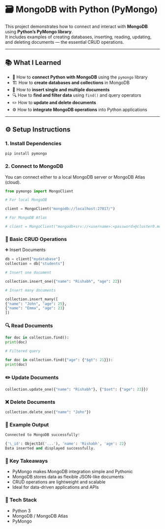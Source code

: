 # 🗃️ MongoDB with Python (PyMongo)

This project demonstrates how to connect and interact with **MongoDB** using **Python’s PyMongo library**.  
It includes examples of creating databases, inserting, reading, updating, and deleting documents — the essential CRUD operations.

---

## 📚 What I Learned

- 🔌 How to **connect Python with MongoDB** using the `pymongo` library
- 🏗️ How to **create databases and collections** in MongoDB
- 🧩 How to **insert single and multiple documents**
- 🔍 How to **find and filter data** using `find()` and query operators
- ✏️ How to **update and delete documents**
- ⚙️ How to **integrate MongoDB operations** into Python applications

---

## ⚙️ Setup Instructions

### 1. Install Dependencies

```bash
pip install pymongo
```

### 2. Connect to MongoDB

You can connect either to a local MongoDB server or MongoDB Atlas (cloud).

```py
from pymongo import MongoClient

# For local MongoDB

client = MongoClient("mongodb://localhost:27017/")

# For MongoDB Atlas

# client = MongoClient("mongodb+srv://<username>:<password>@cluster0.mongodb.net/")
```

### 🧮 Basic CRUD Operations

➕ Insert Documents

```py
db = client["mydatabase"]
collection = db["students"]

# Insert one document

collection.insert_one({"name": "Rishabh", "age": 22})

# Insert many documents

collection.insert_many([
{"name": "John", "age": 25},
{"name": "Emma", "age": 23}
])
```

### 🔍 Read Documents

```py
for doc in collection.find():
print(doc)

# Filtered query

for doc in collection.find({"age": {"$gt": 21}}):
print(doc)
```

### ✏️ Update Documents

```py
collection.update_one({"name": "Rishabh"}, {"$set": {"age": 23}})
```

### ❌ Delete Documents

```py
collection.delete_one({"name": "John"})
```

### 💾 Example Output

```py
Connected to MongoDB successfully!

{'\_id': ObjectId('...'), 'name': 'Rishabh', 'age': 22}
Data inserted and displayed successfully.
```

### 🧠 Key Takeaways

- PyMongo makes MongoDB integration simple and Pythonic
- MongoDB stores data as flexible JSON-like documents
- CRUD operations are lightweight and scalable
- Ideal for data-driven applications and APIs

### 🧰 Tech Stack

- Python 3
- MongoDB / MongoDB Atlas
- PyMongo
